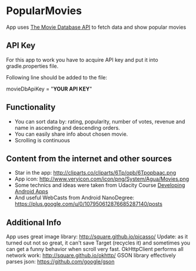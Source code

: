 # PopularMovies
App uses [The Movie Database API](https://www.themoviedb.org) to fetch data and show popular movies


## API Key
For this app to work you have to acquire API key and put it into gradle.properties file. 

Following line should be added to the file:

movieDbApiKey = "**YOUR API KEY**"

## Functionality
* You can sort data by: rating, popularity, number of votes, revenue and name in ascending and descending orders.
* You can easily share info about chosen movie.
* Scrolling is continuous 

## Content from the internet and other sources
* Star in the app: http://cliparts.co/cliparts/6Tp/opb/6Tpopbaac.png
* App icon: http://www.veryicon.com/icon/png/System/Agua/Movies.png
* Some technics and ideas were taken from Udacity Course [Developing Android Apps](https://www.udacity.com/course/viewer#!/c-ud853-nd)
* And useful WebCasts from Android NanoDegree: https://plus.google.com/u/0/107950612876685287140/posts 

## Additional Info
App uses great image library: http://square.github.io/picasso/
Update: as it turned out not so great, it can't save Target (recycles it) and sometimes you can get a funny behavior when scroll very fast.
OkHttpClient performs all network work: http://square.github.io/okhttp/
GSON library effectively parses json: https://github.com/google/gson

